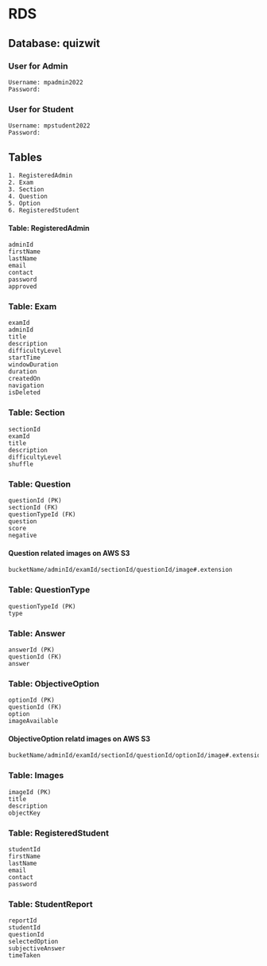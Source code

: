 # RDS

## Database: quizwit

### User for Admin
```
Username: mpadmin2022
Password:
```

### User for Student
```
Username: mpstudent2022
Password:
```

## Tables
```
1. RegisteredAdmin
2. Exam
3. Section
4. Question
5. Option
6. RegisteredStudent
```

#### Table: RegisteredAdmin
```
adminId
firstName
lastName
email
contact
password
approved
```

### Table: Exam
```
examId
adminId
title
description
difficultyLevel
startTime
windowDuration
duration
createdOn
navigation
isDeleted
```

### Table: Section
```
sectionId
examId
title
description
difficultyLevel
shuffle
```

### Table: Question
```
questionId (PK)
sectionId (FK)
questionTypeId (FK)
question
score
negative
```

#### Question related images on AWS S3
```
bucketName/adminId/examId/sectionId/questionId/image#.extension
```
### Table: QuestionType
```
questionTypeId (PK)
type
```

### Table: Answer
```
answerId (PK)
questionId (FK)
answer
```

### Table: ObjectiveOption
```
optionId (PK)
questionId (FK)
option
imageAvailable
```

#### ObjectiveOption relatd images on AWS S3
```
bucketName/adminId/examId/sectionId/questionId/optionId/image#.extension
```

### Table: Images
```
imageId (PK)
title
description
objectKey
```

### Table: RegisteredStudent
```
studentId
firstName
lastName
email
contact
password
```

### Table: StudentReport
```
reportId
studentId
questionId
selectedOption
subjectiveAnswer
timeTaken
```

